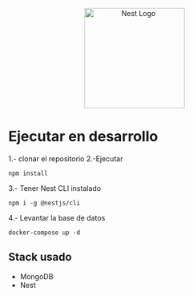 <p align="center">
  <a href="http://nestjs.com/" target="blank"><img src="https://nestjs.com/img/logo-small.svg" width="200" alt="Nest Logo" /></a>
</p>


# Ejecutar en desarrollo
1.- clonar el repositorio
2.-Ejecutar
```
npm install
```
3.- Tener Nest CLI instalado

```
npm i -g @nestjs/cli

```
4.- Levantar la base de datos

```
docker-compose up -d

```


## Stack usado
* MongoDB
* Nest
